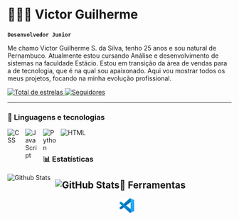 # 👨🏻‍💻 Victor Guilherme

**`Desenvolvedor Junior`**

Me chamo Victor Guilherme S. da Silva, tenho 25 anos e sou natural de Pernambuco.
Atualmente estou cursando Análise e desenvolvimento de sistemas na faculdade 
Estácio. Estou em transição da área de vendas para a de tecnologia, que é na 
qual sou apaixonado. Aqui vou mostrar todos os meus projetos, focando na minha
evolução profissional.

<p align="left">
    </a> 
    <a href="https://github.com/VttrrG?tab=repositories&sort=stargazers">
        <img 
            alt="Total de estrelas" 
            title="Total de estrelas GitHub" 
            src="https://custom-icon-badges.demolab.com/github/stars/VttrrG?color=55960c&style=for-the-badge&labelColor=488207&logo=star&label=estrelas"
        />
    </a>
    <a href="https://github.com/VttrrG?tab=followers">
        <img 
            alt="Seguidores" 
            title="Me siga no GitHub" 
            src="https://custom-icon-badges.demolab.com/github/followers/VttrrG?color=236ad3&labelColor=1155ba&style=for-the-badge&logo=github&label=Seguidores&logoColor=white"
        />
    </a>
</p>

---

### 🤖 Linguagens e tecnologias


<img 
    aling="left" 
    alt="HTML"
    title="HTML" 
    width="30px" 
    style="padding-right: 10px;" 
    src="https://cdn.jsdelivr.net/gh/devicons/devicon@latest/icons/html5/html5-original.svg"/>
<img 
    align="left" 
    alt="CSS" 
    title="CSS"
    width="30px" 
    style="padding-right: 10px;" 
    src="https://cdn.jsdelivr.net/gh/devicons/devicon@latest/icons/css3/css3-original.svg" 
/>
<img 
    align="left" 
    alt="JavaScript" 
    title="JavaScript"
    width="30px" 
    style="padding-right: 10px;" 
    src="https://cdn.jsdelivr.net/gh/devicons/devicon@latest/icons/javascript/javascript-original.svg" 
   />
   <img 
    align="left" 
    alt="Python" 
    title="Python"
    width="30px" 
    style="padding-right: 10px;" 
    src="https://cdn.jsdelivr.net/gh/devicons/devicon@latest/icons/python/python-original.svg" 
/>
<br/>
<br/>

### 📊 Estatísticas

<p>
  <img 
    align="left" 
    alt="Github Stats"
    height="150" 
    style="padding-right: 10px;" 
    src="https://github-readme-stats.vercel.app/api?username=VttrrG&show_icons=true&theme=tokyonight&include_all_commits=true&locale=pt-br" 
  />

  <img 
      align="left" 
      alt="GitHub Stats" 
      height="200" 
      src="https://github-readme-stats.vercel.app/api/top-langs/?username=VttrrG&theme=tokyonight&layout=compact&custom_title=Tecnologias&langs_count=9" 
  />
---

  ## 🚀 Ferramentas

<code><img height="33" src="https://github.com/devicons/devicon/blob/master/icons/vscode/vscode-original.svg"></code>

</p>
